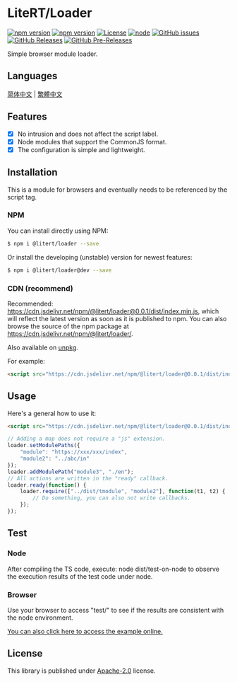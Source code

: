 # LiteRT/Loader

[![npm version](https://img.shields.io/npm/v/@litert/loader.svg?colorB=brightgreen)](https://www.npmjs.com/package/@litert/loader "Stable Version")
[![npm version](https://img.shields.io/npm/v/@litert/loader/dev.svg)](https://www.npmjs.com/package/@litert/loader "Development Version")
[![License](https://img.shields.io/github/license/litert/loader.js.svg)](https://github.com/litert/loader.js/blob/master/LICENSE)
[![node](https://img.shields.io/node/v/@litert/loader.svg?colorB=brightgreen)](https://nodejs.org/dist/latest-v12.x/)
[![GitHub issues](https://img.shields.io/github/issues/litert/loader.js.svg)](https://github.com/litert/loader.js/issues)
[![GitHub Releases](https://img.shields.io/github/release/litert/loader.js.svg)](https://github.com/litert/loader.js/releases "Stable Release")
[![GitHub Pre-Releases](https://img.shields.io/github/release/litert/loader.js/all.svg)](https://github.com/litert/loader.js/releases "Pre-Release")

Simple browser module loader.

## Languages

[简体中文](doc/README.zh-CN.md) | [繁體中文](doc/README.zh-TW.md)

## Features

- [x] No intrusion and does not affect the script label.  
- [x] Node modules that support the CommonJS format.  
- [x] The configuration is simple and lightweight.

## Installation

This is a module for browsers and eventually needs to be referenced by the script tag.

### NPM

You can install directly using NPM:

```sh
$ npm i @litert/loader --save
```

Or install the developing (unstable) version for newest features:

```sh
$ npm i @litert/loader@dev --save
```

### CDN (recommend)

Recommended: https://cdn.jsdelivr.net/npm/@litert/loader@0.0.1/dist/index.min.js, which will reflect the latest version as soon as it is published to npm. You can also browse the source of the npm package at https://cdn.jsdelivr.net/npm/@litert/loader/.

Also available on [unpkg](https://unpkg.com/@litert/loader@0.0.1/dist/index.js).

For example:

```html
<script src="https://cdn.jsdelivr.net/npm/@litert/loader@0.0.1/dist/index.min.js"></script>
```

## Usage

Here's a general how to use it:

```html
<script src="https://cdn.jsdelivr.net/npm/@litert/loader@0.0.1/dist/index.min.js"></script>
```

```javascript
// Adding a map does not require a "js" extension.
loader.setModulePaths({
    "module": "https://xxx/xxx/index",
    "module2": "../abc/in"
});
loader.addModulePath("module3", "./en");
// All actions are written in the "ready" callback.
loader.ready(function() {
    loader.require(["../dist/tmodule", "module2"], function(t1, t2) {
        // Do something, you can also not write callbacks.
    });
});
```

## Test

### Node

After compiling the TS code, execute: node dist/test-on-node to observe the execution results of the test code under node.

### Browser

Use your browser to access "test/" to see if the results are consistent with the node environment.

[You can also click here to access the example online.](https://litert.github.io/loader.js/test/)

## License

This library is published under [Apache-2.0](./LICENSE) license.